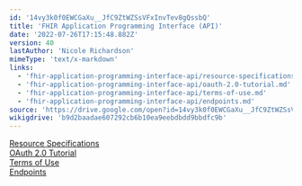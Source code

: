 ```yaml
---
id: '14vy3k0f0EWCGaXu__JfC9ZtWZSsVFxInvTev8gQssbQ'
title: 'FHIR Application Programming Interface (API)'
date: '2022-07-26T17:15:48.882Z'
version: 40
lastAuthor: 'Nicole Richardson'
mimeType: 'text/x-markdown'
links:
  - 'fhir-application-programming-interface-api/resource-specifications.md'
  - 'fhir-application-programming-interface-api/oauth-2.0-tutorial.md'
  - 'fhir-application-programming-interface-api/terms-of-use.md'
  - 'fhir-application-programming-interface-api/endpoints.md'
source: 'https://drive.google.com/open?id=14vy3k0f0EWCGaXu__JfC9ZtWZSsVFxInvTev8gQssbQ'
wikigdrive: 'b9d2baadae607292cb6b10ea9eebdbdd9bbdfc9b'
---
```

[Resource Specifications](fhir-application-programming-interface-api/resource-specifications.md)  
[OAuth 2.0 Tutorial](fhir-application-programming-interface-api/oauth-2.0-tutorial.md)  
[Terms of Use](fhir-application-programming-interface-api/terms-of-use.md)  
[Endpoints](fhir-application-programming-interface-api/endpoints.md)
